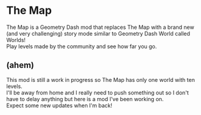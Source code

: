 # The Map
The Map is a Geometry Dash mod that replaces The Map with a brand new (and very challenging) story mode similar to Geometry Dash World called Worlds!  
Play levels made by the community and see how far you go.

## (ahem)
This mod is still a work in progress so The Map has only one world with ten levels.  
I'll be away from home and I really need to push something out so I don't have to delay anything but here is a mod I've been working on.  
Expect some new updates when I'm back!